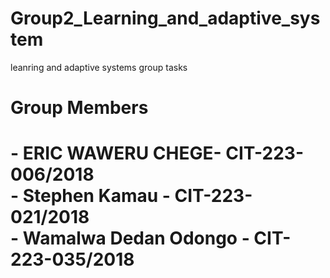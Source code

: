 # Group2_Learning_and_adaptive_system
leanring and adaptive  systems group tasks

<h1>Group Members<h1>
- ERIC WAWERU CHEGE- CIT-223-006/2018 <br>
- Stephen Kamau - CIT-223-021/2018 <br>
- Wamalwa Dedan Odongo - CIT-223-035/2018 <br>
